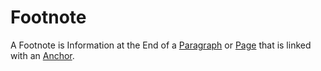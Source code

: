 # Footnote

A Footnote is Information at the End of a [Paragraph](700003.md) or [Page](700002.md) that is linked with an [Anchor](TBD). 

